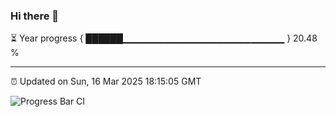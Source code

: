 ### Hi there 👋

⏳ Year progress { ██████▁▁▁▁▁▁▁▁▁▁▁▁▁▁▁▁▁▁▁▁▁▁▁▁ } 20.48 %

---

⏰ Updated on Sun, 16 Mar 2025 18:15:05 GMT

![Progress Bar CI](https://github.com/code-lakshay/GitHub-Actions-Demo/workflows/Progress%20Bar%20CI/badge.svg)
